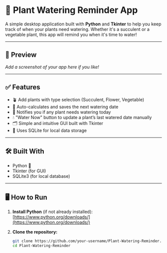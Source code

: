# 🌱 Plant Watering Reminder App

A simple desktop application built with **Python** and **Tkinter** to help you keep track of when your plants need watering. Whether it's a succulent or a vegetable plant, this app will remind you when it's time to water!

---

## 📸 Preview
_Add a screenshot of your app here if you like!_

---

## ✅ Features

- 🪴 Add plants with type selection (Succulent, Flower, Vegetable)
- 📅 Auto-calculates and saves the next watering date
- 🔔 Notifies you if any plant needs watering today
- 💧 "Water Now" button to update a plant’s last watered date manually
- 🗂️ Simple and intuitive GUI built with Tkinter
- 💾 Uses SQLite for local data storage

---

## 🛠️ Built With

- Python 🐍
- Tkinter (for GUI)
- SQLite3 (for local database)

---

## 🖥️ How to Run

1. **Install Python** (if not already installed):  
   [https://www.python.org/downloads/](https://www.python.org/downloads/)

2. **Clone the repository:**
   ```bash
   git clone https://github.com/your-username/Plant-Watering-Reminder.git
   cd Plant-Watering-Reminder
